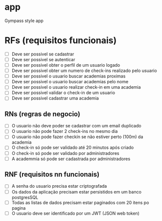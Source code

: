 # app

Gympass style app

# RFs (requisitos funcionais)

- [ ] Deve ser possivel se cadastrar
- [ ] Deve ser possivel se autenticar
- [ ] Deve ser possivel obter o perfil de um usuario logado
- [ ] Deve ser possivel obter um numero de check-ins realizado pelo usuario
- [ ] Deve ser possivel o usuario buscar academias proximas
- [ ] Deve ser possivel o usuario buscar academias pelo nome
- [ ] Deve ser possivel o usuario realizar check-in em uma academia
- [ ] Deve ser possivel validar o check-in de um usuario
- [ ] Deve ser possivel cadastrar uma academia

## RNs (regras de negocio)

- [ ] O usuario não deve poder se cadastrar com um email duplicado
- [ ] O usuario não pode fazer 2 check-ins no mesmo dia
- [ ] O usuario não pode fazer checkín se não estiver perto (100m) da academia
- [ ] O check-in só pode ser validado até 20 minutos após criado
- [ ] O check-in só pode ser validado por administradores
- [ ] A academmia só pode ser cadastrada por administradores

## RNF (requisitos nn funcionais)

- [ ] A senha do usuario precisa estar criptografada
- [ ] Os dados da aplicação precisam estar persistidos em um banco postgresSQL
- [ ] Todas as listas de dados precisam estar paginados com 20 itens po pagina
- [ ] O usuario deve ser identificado por um JWT (JSON web token)